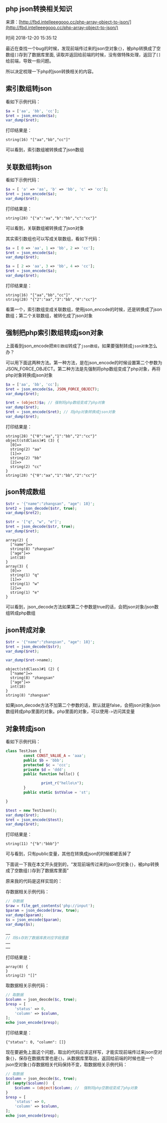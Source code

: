 ## php json转换相关知识

来源：[http://fbd.intelleeegooo.cc/php-array-object-to-json/](http://fbd.intelleeegooo.cc/php-array-object-to-json/)

时间 2018-12-20 15:35:12


最近在查找一个bug的时候，发现前端传过来的json空对象`{}`，被php转换成了空数组`[]`存到了数据库里面, 读取并返回给前端的时候，没有做特殊处理，返回了`[]`给前端，导致一些问题。

所以决定梳理一下php的json转换相关的内容。


## 索引数组转json

看如下示例代码：

```php
$a = ['aa', 'bb', 'cc'];
$ret = json_encode($a);
var_dump($ret);
```

打印结果是：

```
string(16) "["aa","bb","cc"]"
```

可以看到，索引数组被转换成了json数组


## 关联数组转json

看如下示例代码：

```php
$a = [ 'a' => 'aa', 'b' => 'bb', 'c' => 'cc'];
$ret = json_encode($a);
var_dump($ret);
```

打印结果是：

```
string(28) "{"a":"aa","b":"bb","c":"cc"}"
```

可以看到，关联数组被转换成了json对象

其实索引数组也可以写成关联数组，看如下代码：

```php
$a = [ 0 => 'aa', 1 => 'bb', 2 => 'cc'];
$ret = json_encode($a);
var_dump($ret);

$a = [ 2 => 'aa', 3 => 'bb', 4 => 'cc'];
$ret = json_encode($a);
var_dump($ret);
```

打印结果是：

```
string(16) "["aa","bb","cc"]"
string(28) "{"2":"aa","3":"bb","4":"cc"}"
```

看第一个，索引数组变成关联数组，使用json_encode的时候，还是转换成了json数组；第二个关联数组，被转化成了json对象


## 强制把php索引数组转成json对象

上面看到json_encode把`索引数组`转成了`json数组`，如果要强制转成`json对象`怎么办？

可以用下面这两种方法。第一种方法，是在json_encode的时候设置第二个参数为JSON_FORCE_OBJECT。第二种方法是先强制将php数组变成了php对象，再将php对象转换成json对象

```php
$a = ['aa', 'bb', 'cc'];
$ret = json_encode($a, JSON_FORCE_OBJECT);
var_dump($ret); 

$ret = (object)$a; // 强制将php数组变成了php对象
var_dump($ret); 
$ret = json_encode($ret); // 将php对象转换成json对象
var_dump($ret);
```

打印结果是：

```
string(28) "{"0":"aa","1":"bb","2":"cc"}"
object(stdClass)#1 (3) {
  [0]=>
  string(2) "aa"
  [1]=>
  string(2) "bb"
  [2]=>
  string(2) "cc"
}
string(28) "{"0":"aa","1":"bb","2":"cc"}"
```


## json转成数组

```php
$str = '{"name":"zhangsan", "age": 18}';
$ret2 = json_decode($str, true);
var_dump($ret2);

$str = '["q", "w", "e"]';
$ret = json_decode($str, true);
var_dump($ret);
```

```
array(2) {
  ["name"]=>
  string(8) "zhangsan"
  ["age"]=>
  int(18)
}
array(3) {
  [0]=>
  string(1) "q"
  [1]=>
  string(1) "w"
  [2]=>
  string(1) "e"
}
```

可以看到，json_decode方法如果第二个参数是true的话，会把json对象/json数组转成php数组


## json转成对象

```php
$str = '{"name":"zhangsan", "age": 18}';
$ret = json_decode($str);
var_dump($ret);

var_dump($ret->name);
```

```
object(stdClass)#1 (2) {
  ["name"]=>
  string(8) "zhangsan"
  ["age"]=>
  int(18)
}
string(8) "zhangsan"
```

如果json_decode方法不加第二个参数的话，默认就是false，会把json对象/json数组转成php里面的对象。php里面的对象，可以使用`->`访问其变量


## 对象转成json

看如下示例代码：

```php
class TestJson {
        const CONST_VALUE_A = 'aaa';
        public $b = 'bbb';
        protected $c = 'ccc';
        private $d = 'ddd';
        public function hello() {

                print_r("hello\n");
        }
        public static $stValue = 'st';

}

$test = new TestJson();
var_dump($ret);
$ret = json_encode($test);
var_dump($ret);
```

打印结果是：

```
string(11) "{"b":"bbb"}"
```

可与看到，只有public变量，其他在转换成json的时候都被丢掉了

下面说一下我在本文开头提到的，“发现前端传过来的json空对象`{}`，被php转换成了空数组`[]`存到了数据库里面”

原来我的代码是这样实现的：

存数据相关示例代码：

```php
// 存数据
$raw = file_get_contents('php://input');
$param = json_decode($raw, true);
var_dump($param);
$s = json_encode($param);
var_dump($s); 

……
// 将$s存到了数据库表对应字段里面
……
……
```

打印结果是：

```
array(0) {
}
string(2) "[]"
```

取数据相关示例代码：

```php
// 取数据
$column = json_deocde($c, true);
$resp = [
	'status' => 0,
	'column' => $column,
];
echo json_encode($resp);
```

打印结果是：

```
{"status": 0, "column": []}
```

现在要避免上面这个问题，取出的代码应该这样写，才能实现前端传过来json空对象`{}`，保存在数据库里也是`{}`。从数据库里取出，返回给前端的时候也是一个json空对象`{}`存数据相关代码保持不变，取数据相关示例代码：

```php
// 取数据
$column = json_deocde($c, true);
if (empty($column))  {
	$column = (object)$column; //  强制将php空数组变成了php对象
}
$resp = [
	'status' => 0,
	'column' => $column,
];
echo json_encode($resp);
```

